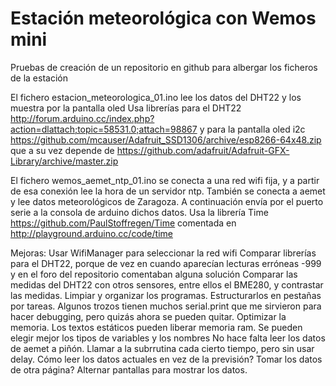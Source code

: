 # Estación meteorológica con Wemos mini
Pruebas de creación de un repositorio en github para albergar los ficheros de la estación

El fichero estacion_meteorologica_01.ino lee los datos del DHT22 y los muestra por la pantalla oled
Usa librerías 
  para el DHT22 http://forum.arduino.cc/index.php?action=dlattach;topic=58531.0;attach=98867
  y para la pantalla oled i2c https://github.com/mcauser/Adafruit_SSD1306/archive/esp8266-64x48.zip
  que a su vez depende de https://github.com/adafruit/Adafruit-GFX-Library/archive/master.zip

El fichero wemos_aemet_ntp_01.ino se conecta a una red wifi fija, y a partir de esa conexión lee la hora de un servidor ntp.
También se conecta a aemet y lee datos meteorológicos de Zaragoza.
A continuación envía por el puerto serie a la consola de arduino dichos datos.
Usa la librería Time https://github.com/PaulStoffregen/Time comentada en http://playground.arduino.cc/code/time

Mejoras:
Usar WifiManager para seleccionar la red wifi
Comparar librerías para el DHT22, porque de vez en cuando aparecían lecturas erróneas -999 y en el foro del repositorio comentaban alguna solución
Comparar las medidas del DHT22 con otros sensores, entre ellos el BME280, y contrastar las medidas.
Limpiar y organizar los programas. Estructurarlos en pestañas por tareas.
Algunos trozos tienen muchos serial.print que me sirvieron para hacer debugging, pero quizás ahora se pueden quitar.
Optimizar la memoria. Los textos estáticos pueden liberar memoria ram. Se pueden elegir mejor los tipos de variables y los nombres
No hace falta leer los datos de aemet a piñón. Llamar a la subrrutina cada cierto tiempo, pero sin usar delay.
Cómo leer los datos actuales en vez de la previsión?
Tomar los datos de otra página?
Alternar pantallas para mostrar los datos.
